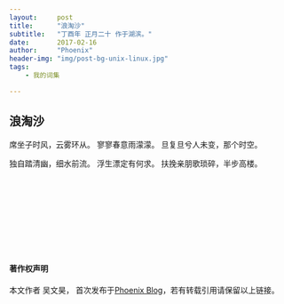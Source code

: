 ```yaml
---
layout:     post
title:      "浪淘沙"
subtitle:   "丁酉年 正月二十 作于湖滨。"
date:       2017-02-16
author:     "Phoenix"
header-img: "img/post-bg-unix-linux.jpg"
tags:
    - 我的词集

---
```


## 浪淘沙

> 

席坐子时风，云雾环从。
寥寥春意雨濛濛。
旦复旦兮人未变，那个时空。

独自踏清幽，细水前流。
浮生漂定有何求。
扶挽亲朋歌琐碎，半步高楼。

<br><br>
<br><br>
<br><br>
<br><br>

#### 著作权声明

本文作者 吴文昊， 首次发布于[Phoenix Blog](phoenixwu.cn)，若有转载引用请保留以上链接。





